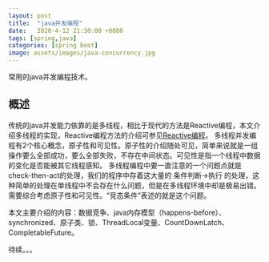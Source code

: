 ```yaml
---
layout: post
title:  "java并发编程"
date:   2020-4-12 21:30:00 +0800
tags: [spring,java]
categories: [spring boot]
image: assets/images/java-concurrency.jpg
---
```


常用的java并发编程技术。

## 概述

传统的java并发能力依靠的是多线程，相比于现代的方法是Reactive编程，本文介绍多线程的实现，Reactive编程方法的介绍可参见[Reactive编程](https://springcamp.cn/spring-boot/reactive-program-1/)。
多线程并发编程有2个核心概念，原子性和可见性。原子性的介绍随处可见，简单来说就是一组操作要么全部成功，要么全部失败，不存在中间状态。可见性是指一个线程中数据的变化是否能被其它线程感知。
多线程编程中要一直注意的一个问题点就是check-then-act的处理，我们的程序中存着这大量的 条件判断->执行 的处理，这种简单的处理在单线程中不会存在什么问题，但是在多线程环境中却是极易出错。需要综合考虑原子性和可见性。“竞态条件”表述的就是这个问题。

本文主要介绍的内容：数据竞争、java内存模型（happens-before）、synchronized、原子类、锁、ThreadLocal变量、CountDownLatch、CompletableFuture。

<!-- more -->

待续。。。